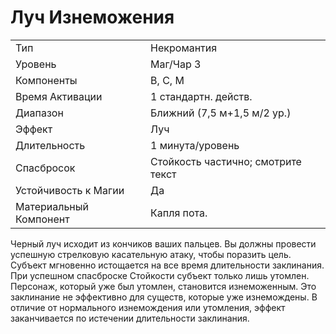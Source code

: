 
# Луч Изнеможения

| | |
|---|---|
|Тип|Некромантия|
|Уровень| Маг/Чар 3|
|Компоненты| В, С, М|
|Время Активации| 1 стандартн. действ.|
|Диапазон| Ближний (7,5 м+1,5 м/2 ур.)|
|Эффект| Луч|
|Длительность| 1 минута/уровень|
|Спасбросок| Стойкость частично; смотрите текст|
|Устойчивость к Магии| Да|
|Материальный Компонент| Капля пота.|

Черный луч исходит из кончиков ваших
пальцев. Вы должны провести успешную стрелковую касательную атаку,
чтобы поразить цель. Субъект мгновенно истощается на все время длительности заклинания. При успешном
спасброске Стойкости субъект только
лишь утомлен. Персонаж, который уже
был утомлен, становится изнеможенным.
Это заклинание не эффективно для
существ, которые уже изнемождены. В
отличие от нормального изнемождения
или утомления, эффект заканчивается
по истечении длительности заклинания.
